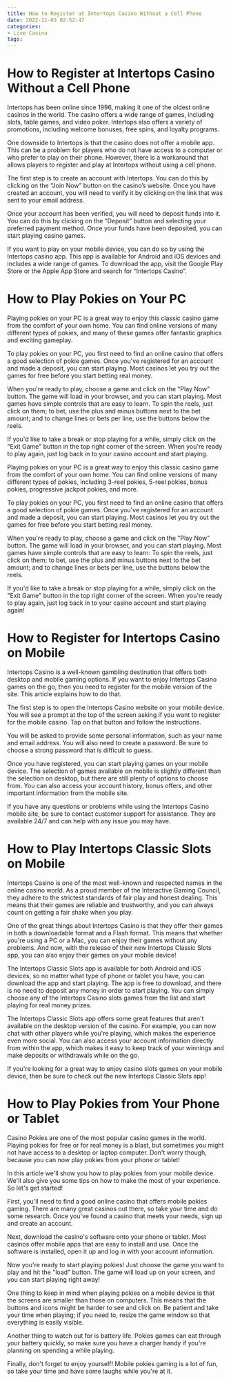 ```yaml
---
title: How to Register at Intertops Casino Without a Cell Phone 
date: 2022-11-03 02:52:47
categories:
- Live Casino
tags:
---
```



#  How to Register at Intertops Casino Without a Cell Phone 

Intertops has been online since 1996, making it one of the oldest online casinos in the world. The casino offers a wide range of games, including slots, table games, and video poker. Intertops also offers a variety of promotions, including welcome bonuses, free spins, and loyalty programs.

One downside to Intertops is that the casino does not offer a mobile app. This can be a problem for players who do not have access to a computer or who prefer to play on their phone. However, there is a workaround that allows players to register and play at Intertops without using a cell phone.

The first step is to create an account with Intertops. You can do this by clicking on the “Join Now” button on the casino’s website. Once you have created an account, you will need to verify it by clicking on the link that was sent to your email address.

Once your account has been verified, you will need to deposit funds into it. You can do this by clicking on the “Deposit” button and selecting your preferred payment method. Once your funds have been deposited, you can start playing casino games.

If you want to play on your mobile device, you can do so by using the Intertops casino app. This app is available for Android and iOS devices and includes a wide range of games. To download the app, visit the Google Play Store or the Apple App Store and search for “Intertops Casino”.

#  How to Play Pokies on Your PC 

Playing pokies on your PC is a great way to enjoy this classic casino game from the comfort of your own home. You can find online versions of many different types of pokies, and many of these games offer fantastic graphics and exciting gameplay.

To play pokies on your PC, you first need to find an online casino that offers a good selection of pokie games. Once you've registered for an account and made a deposit, you can start playing. Most casinos let you try out the games for free before you start betting real money.

When you're ready to play, choose a game and click on the "Play Now" button. The game will load in your browser, and you can start playing. Most games have simple controls that are easy to learn. To spin the reels, just click on them; to bet, use the plus and minus buttons next to the bet amount; and to change lines or bets per line, use the buttons below the reels.

If you'd like to take a break or stop playing for a while, simply click on the "Exit Game" button in the top right corner of the screen. When you're ready to play again, just log back in to your casino account and start playing.

Playing pokies on your PC is a great way to enjoy this classic casino game from the comfort of your own home. You can find online versions of many different types of pokies, including 3-reel pokies, 5-reel pokies, bonus pokies, progressive jackpot pokies, and more.

To play pokies on your PC, you first need to find an online casino that offers a good selection of pokie games. Once you've registered for an account and made a deposit, you can start playing. Most casinos let you try out the games for free before you start betting real money.

When you're ready to play, choose a game and click on the "Play Now" button. The game will load in your browser, and you can start playing. Most games have simple controls that are easy to learn: To spin the reels, just click on them; to bet, use the plus and minus buttons next to the bet amount; and to change lines or bets per line, use the buttons below the reels.

If you'd like to take a break or stop playing for a while, simply click on the "Exit Game" button in the top right corner of the screen. When you're ready to play again, just log back in to your casino account and start playing again!

#  How to Register for Intertops Casino on Mobile 

Intertops Casino is a well-known gambling destination that offers both desktop and mobile gaming options. If you want to enjoy Intertops Casino games on the go, then you need to register for the mobile version of the site. This article explains how to do that.

The first step is to open the Intertops Casino website on your mobile device. You will see a prompt at the top of the screen asking if you want to register for the mobile casino. Tap on that button and follow the instructions.

You will be asked to provide some personal information, such as your name and email address. You will also need to create a password. Be sure to choose a strong password that is difficult to guess.

Once you have registered, you can start playing games on your mobile device. The selection of games available on mobile is slightly different than the selection on desktop, but there are still plenty of options to choose from. You can also access your account history, bonus offers, and other important information from the mobile site.

If you have any questions or problems while using the Intertops Casino mobile site, be sure to contact customer support for assistance. They are available 24/7 and can help with any issue you may have.

#  How to Play Intertops Classic Slots on Mobile 

Intertops Casino is one of the most well-known and respected names in the online casino world. As a proud member of the Interactive Gaming Council, they adhere to the strictest standards of fair play and honest dealing. This means that their games are reliable and trustworthy, and you can always count on getting a fair shake when you play.

One of the great things about Intertops Casino is that they offer their games in both a downloadable format and a Flash format. This means that whether you're using a PC or a Mac, you can enjoy their games without any problems. And now, with the release of their new Intertops Classic Slots app, you can also enjoy their games on your mobile device!

The Intertops Classic Slots app is available for both Android and iOS devices, so no matter what type of phone or tablet you have, you can download the app and start playing. The app is free to download, and there is no need to deposit any money in order to start playing. You can simply choose any of the Intertops Casino slots games from the list and start playing for real money prizes.

The Intertops Classic Slots app offers some great features that aren't available on the desktop version of the casino. For example, you can now chat with other players while you're playing, which makes the experience even more social. You can also access your account information directly from within the app, which makes it easy to keep track of your winnings and make deposits or withdrawals while on the go.

If you're looking for a great way to enjoy casino slots games on your mobile device, then be sure to check out the new Intertops Classic Slots app!

#  How to Play Pokies from Your Phone or Tablet

Casino Pokies are one of the most popular casino games in the world. Playing pokies for free or for real money is a blast, but sometimes you might not have access to a desktop or laptop computer. Don't worry though, because you can now play pokies from your phone or tablet!

In this article we'll show you how to play pokies from your mobile device. We'll also give you some tips on how to make the most of your experience. So let's get started!

First, you'll need to find a good online casino that offers mobile pokies gaming. There are many great casinos out there, so take your time and do some research. Once you've found a casino that meets your needs, sign up and create an account.

Next, download the casino's software onto your phone or tablet. Most casinos offer mobile apps that are easy to install and use. Once the software is installed, open it up and log in with your account information.

Now you're ready to start playing pokies! Just choose the game you want to play and hit the "load" button. The game will load up on your screen, and you can start playing right away!

One thing to keep in mind when playing pokies on a mobile device is that the screens are smaller than those on computers. This means that the buttons and icons might be harder to see and click on. Be patient and take your time when playing; if you need to, resize the game window so that everything is easily visible.

Another thing to watch out for is battery life. Pokies games can eat through your battery quickly, so make sure you have a charger handy if you're planning on spending a while playing.

Finally, don't forget to enjoy yourself! Mobile pokies gaming is a lot of fun, so take your time and have some laughs while you're at it.